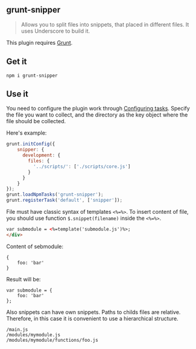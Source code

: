 grunt-snipper
--

>Allows you to split files into snippets, that placed in different files. It uses Underscore to build it.

This plugin requires [Grunt](http://gruntjs.com/).


## Get it
```shell
npm i grunt-snipper
```

## Use it

You need to configure the plugin work through [Configuring tasks](http://gruntjs.com/configuring-tasks). 
Specify the file you want to collect, and the directory as the key object where the file should be collected.

Here's example:
```javascript
grunt.initConfig({
	snipper: {
	  development: {
	    files: {
	      '../scripts/': ['./scripts/core.js']
	    }
	  }
	}
});
grunt.loadNpmTasks('grunt-snipper');
grunt.registerTask('default', ['snipper']);
```

File must have classic syntax of templates `<%=%>`. To insert content of file, you should use function `$.snippet(filename)` inside the `<%=%>`.

```html
var submodule = <%=template('submodule.js')%>;
</div>
```

Content of sebmodule:
```
{
	foo: 'bar'
}
```

Result will be:
```
var submodule = {
	foo: 'bar'
};
```

Also snippets can have own snippets. Paths to childs files are relative. Therefore, in this case it is convenient to use a hierarchical structure.
```
/main.js
/modules/mymodule.js
/modules/mymodule/functions/foo.js
```
